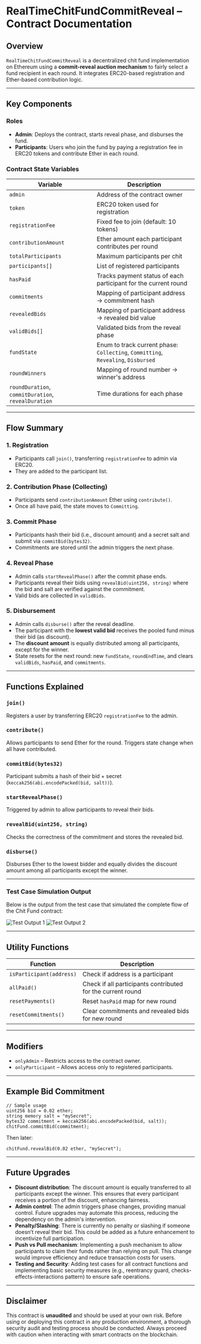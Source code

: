 # RealTimeChitFundCommitReveal – Contract Documentation

## Overview

`RealTimeChitFundCommitReveal` is a decentralized chit fund implementation on Ethereum using a **commit-reveal auction mechanism** to fairly select a fund recipient in each round. It integrates ERC20-based registration and Ether-based contribution logic.

---

## Key Components

### Roles

* **Admin**: Deploys the contract, starts reveal phase, and disburses the fund.
* **Participants**: Users who join the fund by paying a registration fee in ERC20 tokens and contribute Ether in each round.

### Contract State Variables

| Variable                                            | Description                                                                       |
| --------------------------------------------------- | --------------------------------------------------------------------------------- |
| `admin`                                             | Address of the contract owner                                                     |
| `token`                                             | ERC20 token used for registration                                                 |
| `registrationFee`                                   | Fixed fee to join (default: 10 tokens)                                            |
| `contributionAmount`                                | Ether amount each participant contributes per round                               |
| `totalParticipants`                                 | Maximum participants per chit                                                     |
| `participants[]`                                    | List of registered participants                                                   |
| `hasPaid`                                           | Tracks payment status of each participant for the current round                   |
| `commitments`                                       | Mapping of participant address → commitment hash                                  |
| `revealedBids`                                      | Mapping of participant address → revealed bid value                               |
| `validBids[]`                                       | Validated bids from the reveal phase                                              |
| `fundState`                                         | Enum to track current phase: `Collecting`, `Committing`, `Revealing`, `Disbursed` |
| `roundWinners`                                      | Mapping of round number → winner's address                                        |
| `roundDuration`, `commitDuration`, `revealDuration` | Time durations for each phase                                                     |

---

## Flow Summary

### 1. Registration

* Participants call `join()`, transferring `registrationFee` to admin via ERC20.
* They are added to the participant list.

### 2. Contribution Phase (Collecting)

* Participants send `contributionAmount` Ether using `contribute()`.
* Once all have paid, the state moves to `Committing`.

### 3. Commit Phase

* Participants hash their bid (i.e., discount amount) and a secret salt and submit via `commitBid(bytes32)`.
* Commitments are stored until the admin triggers the next phase.

### 4. Reveal Phase

* Admin calls `startRevealPhase()` after the commit phase ends.
* Participants reveal their bids using `revealBid(uint256, string)` where the bid and salt are verified against the commitment.
* Valid bids are collected in `validBids`.

### 5. Disbursement

* Admin calls `disburse()` after the reveal deadline.
* The participant with the **lowest valid bid** receives the pooled fund minus their bid (as discount).
* The **discount amount** is equally distributed among all participants, except for the winner.
* State resets for the next round: new `fundState`, `roundEndTime`, and clears `validBids`, `hasPaid`, and `commitments`.

---

## Functions Explained

### `join()`

Registers a user by transferring ERC20 `registrationFee` to the admin.

### `contribute()`

Allows participants to send Ether for the round. Triggers state change when all have contributed.

### `commitBid(bytes32)`

Participant submits a hash of their bid + secret (`keccak256(abi.encodePacked(bid, salt))`).

### `startRevealPhase()`

Triggered by admin to allow participants to reveal their bids.

### `revealBid(uint256, string)`

Checks the correctness of the commitment and stores the revealed bid.

### `disburse()`

Disburses Ether to the lowest bidder and equally divides the discount amount among all participants except the winner.

---

### Test Case Simulation Output

Below is the output from the test case that simulated the complete flow of the Chit Fund contract:

![Test Output 1](images/test_output_1.png)
![Test Output 2](images/test_output_2.png)

---

## Utility Functions

| Function                 | Description                                                 |
| ------------------------ | ----------------------------------------------------------- |
| `isParticipant(address)` | Check if address is a participant                           |
| `allPaid()`              | Check if all participants contributed for the current round |
| `resetPayments()`        | Reset `hasPaid` map for new round                           |
| `resetCommitments()`     | Clear commitments and revealed bids for new round           |

---

## Modifiers

* `onlyAdmin` – Restricts access to the contract owner.
* `onlyParticipant` – Allows access only to registered participants.

---

## Example Bid Commitment

```solidity
// Sample usage
uint256 bid = 0.02 ether;
string memory salt = "mySecret";
bytes32 commitment = keccak256(abi.encodePacked(bid, salt));
chitFund.commitBid(commitment);
```

Then later:

```solidity
chitFund.revealBid(0.02 ether, "mySecret");
```

---

## Future Upgrades

* **Discount distribution**: The discount amount is equally transferred to all participants except the winner. This ensures that every participant receives a portion of the discount, enhancing fairness.
* **Admin control**: The admin triggers phase changes, providing manual control. Future upgrades may automate this process, reducing the dependency on the admin's intervention.
* **Penalty/Slashing**: There is currently no penalty or slashing if someone doesn’t reveal their bid. This could be added as a future enhancement to incentivize full participation.
* **Push vs Pull mechanism**: Implementing a push mechanism to allow participants to claim their funds rather than relying on pull. This change would improve efficiency and reduce transaction costs for users.
* **Testing and Security**: Adding test cases for all contract functions and implementing basic security measures (e.g., reentrancy guard, checks-effects-interactions pattern) to ensure safe operations.

---

## Disclaimer

This contract is **unaudited** and should be used at your own risk. Before using or deploying this contract in any production environment, a thorough security audit and testing process should be conducted. Always proceed with caution when interacting with smart contracts on the blockchain.
